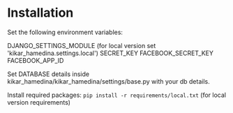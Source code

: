 Installation
==============

Set the following environment variables:

DJANGO_SETTINGS_MODULE (for local version set 'kikar_hamedina.settings.local')
SECRET_KEY
FACEBOOK_SECRET_KEY
FACEBOOK_APP_ID

Set DATABASE details inside kikar_hamedina/kikar_hamedina/settings/base.py with your db details.

Install required packages: ``pip install -r requirements/local.txt`` (for local version requirements)
